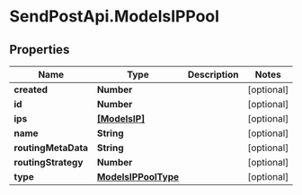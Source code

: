# SendPostApi.ModelsIPPool

## Properties
Name | Type | Description | Notes
------------ | ------------- | ------------- | -------------
**created** | **Number** |  | [optional] 
**id** | **Number** |  | [optional] 
**ips** | [**[ModelsIP]**](ModelsIP.md) |  | [optional] 
**name** | **String** |  | [optional] 
**routingMetaData** | **String** |  | [optional] 
**routingStrategy** | **Number** |  | [optional] 
**type** | [**ModelsIPPoolType**](ModelsIPPoolType.md) |  | [optional] 
